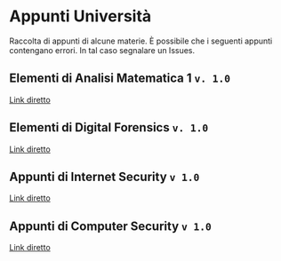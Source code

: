 # Appunti Università
Raccolta di appunti di alcune materie. È possibile che i seguenti appunti contengano errori. In tal caso segnalare un Issues.

## Elementi di Analisi Matematica 1 `v. 1.0`
[Link diretto](https://github.com/Datalux/appunti-universita/blob/master/appunti_analisi_1.pdf)
## Elementi di Digital Forensics `v. 1.0`
[Link diretto](https://github.com/Datalux/appunti-universita/blob/master/Appunti%20di%20Digital%20Forensics.pdf)
## Appunti di Internet Security `v 1.0`
[Link diretto](https://github.com/Datalux/appunti-universita/blob/master/appunti_itsecurity.pdf)
## Appunti di Computer Security `v 1.0`
[Link diretto](https://github.com/Datalux/appunti-universita/blob/master/Appunti_di_Computer_Security.pdf
)


